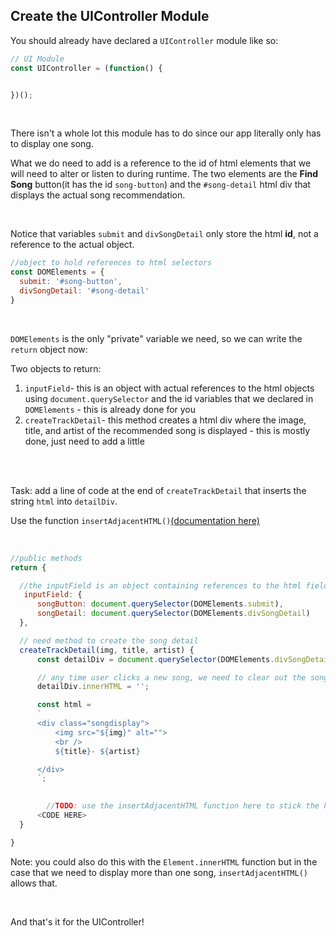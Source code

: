 ## Create the UIController Module

You should already have declared a `UIController`  module like so:

```js
// UI Module
const UIController = (function() {


})();
```



<br />



There isn't a whole lot this module has to do since our app literally only has to display one song.

What we do need to add is a reference to the id of html elements that we will need to alter or listen to during runtime. The two elements are the **Find Song** button(it has the id `song-button`) and the `#song-detail`  html div that displays the actual song recommendation. 

<br />

Notice that variables `submit`  and `divSongDetail`  only store the html **id**, not a reference to the actual object.

```js
//object to hold references to html selectors
const DOMElements = {
  submit: '#song-button',
  divSongDetail: '#song-detail'
}
```



<br />



`DOMElements`  is the only "private" variable we need, so we can write the `return`  object now:

Two objects to return:

1. `inputField`-  this is an object with actual references to the html objects using `document.querySelector`  and the id variables that we declared in `DOMElements`   - this is already done for you
2. `createTrackDetail`-  this method creates a html div where the image, title, and artist of the recommended song is displayed   - this is mostly done, just need to add a little


<br />
<br />


Task: add a line of code at the end of  `createTrackDetail`  that inserts the string `html`  into `detailDiv`.

  Use the function `insertAdjacentHTML()`[(documentation here)](https://developer.mozilla.org/en-US/docs/Web/API/Element/insertAdjacentHTML) 



<br/>


```js
//public methods
return {

  //the inputField is an object containing references to the html fields 
   inputField: {
      songButton: document.querySelector(DOMElements.submit),
      songDetail: document.querySelector(DOMElements.divSongDetail)
  },

  // need method to create the song detail
  createTrackDetail(img, title, artist) {
      const detailDiv = document.querySelector(DOMElements.divSongDetail)

      // any time user clicks a new song, we need to clear out the song detail div
      detailDiv.innerHTML = '';

      const html = 
      `
      <div class="songdisplay">
          <img src="${img}" alt="">     
          <br />           
          ${title}- ${artist}

      </div> 
      `;

    
    	//TODO: use the insertAdjacentHTML function here to stick the html string into detailDiv
      <CODE HERE>
  }

}
```
Note: you could also do this with the `Element.innerHTML` function but in the case that we need to display more than one song, `insertAdjacentHTML()`   allows that.


<br />



And that's it for the UIController!
